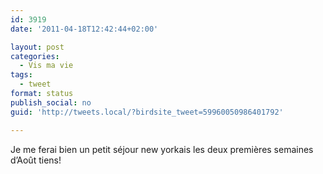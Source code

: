 ```yaml
---
id: 3919
date: '2011-04-18T12:42:44+02:00'

layout: post
categories:
  - Vis ma vie
tags:
  - tweet
format: status
publish_social: no
guid: 'http://tweets.local/?birdsite_tweet=59960050986401792'

---
```


Je me ferai bien un petit séjour new yorkais les deux premières semaines d’Août tiens!